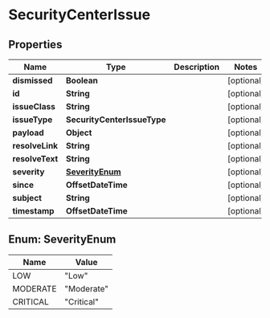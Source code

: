 

# SecurityCenterIssue


## Properties

| Name | Type | Description | Notes |
|------------ | ------------- | ------------- | -------------|
|**dismissed** | **Boolean** |  |  [optional] |
|**id** | **String** |  |  [optional] |
|**issueClass** | **String** |  |  [optional] |
|**issueType** | **SecurityCenterIssueType** |  |  [optional] |
|**payload** | **Object** |  |  [optional] |
|**resolveLink** | **String** |  |  [optional] |
|**resolveText** | **String** |  |  [optional] |
|**severity** | [**SeverityEnum**](#SeverityEnum) |  |  [optional] |
|**since** | **OffsetDateTime** |  |  [optional] |
|**subject** | **String** |  |  [optional] |
|**timestamp** | **OffsetDateTime** |  |  [optional] |



## Enum: SeverityEnum

| Name | Value |
|---- | -----|
| LOW | &quot;Low&quot; |
| MODERATE | &quot;Moderate&quot; |
| CRITICAL | &quot;Critical&quot; |



